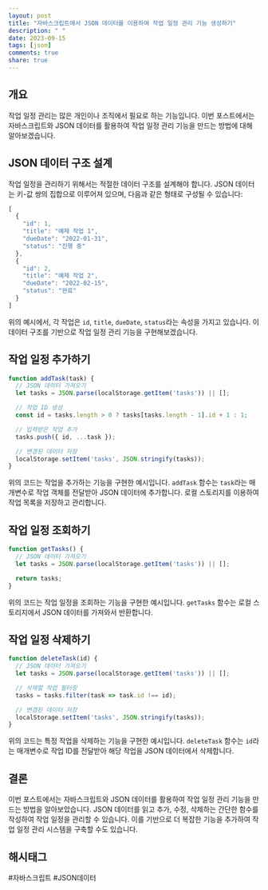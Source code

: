 ```yaml
---
layout: post
title: "자바스크립트에서 JSON 데이터를 이용하여 작업 일정 관리 기능 생성하기"
description: " "
date: 2023-09-15
tags: [json]
comments: true
share: true
---
```


## 개요
작업 일정 관리는 많은 개인이나 조직에서 필요로 하는 기능입니다. 이번 포스트에서는 자바스크립트와 JSON 데이터를 활용하여 작업 일정 관리 기능을 만드는 방법에 대해 알아보겠습니다. 

## JSON 데이터 구조 설계

작업 일정을 관리하기 위해서는 적절한 데이터 구조를 설계해야 합니다. JSON 데이터는 키-값 쌍의 집합으로 이루어져 있으며, 다음과 같은 형태로 구성될 수 있습니다:

```javascript
[
  {
    "id": 1,
    "title": "예제 작업 1",
    "dueDate": "2022-01-31",
    "status": "진행 중"
  },
  {
    "id": 2,
    "title": "예제 작업 2",
    "dueDate": "2022-02-15",
    "status": "완료"
  }
]
```

위의 예시에서, 각 작업은 `id`, `title`, `dueDate`, `status`라는 속성을 가지고 있습니다. 이 데이터 구조를 기반으로 작업 일정 관리 기능을 구현해보겠습니다.

## 작업 일정 추가하기
```javascript
function addTask(task) {
  // JSON 데이터 가져오기
  let tasks = JSON.parse(localStorage.getItem('tasks')) || [];

  // 작업 ID 생성
  const id = tasks.length > 0 ? tasks[tasks.length - 1].id + 1 : 1;

  // 입력받은 작업 추가
  tasks.push({ id, ...task });

  // 변경된 데이터 저장
  localStorage.setItem('tasks', JSON.stringify(tasks));
}
```

위의 코드는 작업을 추가하는 기능을 구현한 예시입니다. `addTask` 함수는 `task`라는 매개변수로 작업 객체를 전달받아 JSON 데이터에 추가합니다. 로컬 스토리지를 이용하여 작업 목록을 저장하고 관리합니다.

## 작업 일정 조회하기
```javascript
function getTasks() {
  // JSON 데이터 가져오기
  let tasks = JSON.parse(localStorage.getItem('tasks')) || [];

  return tasks;
}
```

위의 코드는 작업 일정을 조회하는 기능을 구현한 예시입니다. `getTasks` 함수는 로컬 스토리지에서 JSON 데이터를 가져와서 반환합니다.

## 작업 일정 삭제하기
```javascript
function deleteTask(id) {
  // JSON 데이터 가져오기
  let tasks = JSON.parse(localStorage.getItem('tasks')) || [];

  // 삭제할 작업 필터링
  tasks = tasks.filter(task => task.id !== id);

  // 변경된 데이터 저장
  localStorage.setItem('tasks', JSON.stringify(tasks));
}
```

위의 코드는 특정 작업을 삭제하는 기능을 구현한 예시입니다. `deleteTask` 함수는 `id`라는 매개변수로 작업 ID를 전달받아 해당 작업을 JSON 데이터에서 삭제합니다.

## 결론
이번 포스트에서는 자바스크립트와 JSON 데이터를 활용하여 작업 일정 관리 기능을 만드는 방법을 알아보았습니다. JSON 데이터를 읽고 추가, 수정, 삭제하는 간단한 함수를 작성하여 작업 일정을 관리할 수 있습니다. 이를 기반으로 더 복잡한 기능을 추가하여 작업 일정 관리 시스템을 구축할 수도 있습니다.

## 해시태그
#자바스크립트 #JSON데이터